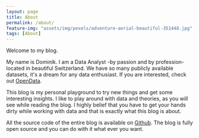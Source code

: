 ```yaml
---
layout: page
title: About
permalink: /about/
feature-img: "assets/img/pexels/adventure-aerial-beautiful-351448.jpg"
tags: [About]
---
```



Welcome to my blog.

My name is Dominik. I am a Data Analyst -by passion and by profession- located in beautiful Switzerland.
We have so many publicly available datasets, it's a dream for any data enthusiast. If you are interested, check out [OpenData](https://opendata.swiss/en/).

This blog is my personal playground to try new things and get some interesting insights.
I like to play around with data and theories, as you will see while reading the blog. I highly belief that you have to get your hands dirty while working with data and that is exactly what this blog is about.

All the source code of the entire blog is available on [Github](https://github.com/dominikpeter/dominikpeter.github.io).
The blog is fully open source and you can do with it what ever you want.
